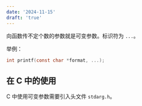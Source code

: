 ```yaml
---
date: '2024-11-15'
draft: 'true'
---
```


向函数传不定个数的参数就是可变参数。标识符为 `...`。

举例：

```c
int printf(const char *format, ...);
```

## 在 C 中的使用

C 中使用可变参数需要引入头文件 `stdarg.h`。